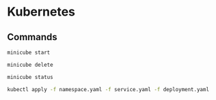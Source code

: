 # Kubernetes

## Commands

```bash
minicube start
```

```bash
minicube delete
```

```bash
minicube status
```

```bash
kubectl apply -f namespace.yaml -f service.yaml -f deployment.yaml
```
